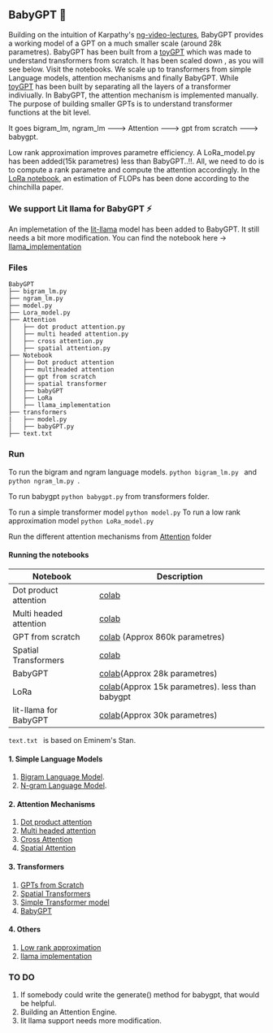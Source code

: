 ## BabyGPT :baby_chick:

Building on the intuition of Karpathy's [ng-video-lectures](https://github.com/karpathy/ng-video-lecture/blob/master/gpt.py), BabyGPT provides a working model of a GPT on a much smaller scale (around 28k parametres). BabyGPT has been built from a [toyGPT](https://github.com/soumyadip1995/language-models/blob/main/Notebook/GPT_from_scratch.ipynb) which was made to understand transformers from scratch. It has been scaled down , as you will see below. Visit the notebooks. We scale up to transformers from simple Language models, attention mechanisms and finally BabyGPT. While [toyGPT](https://github.com/soumyadip1995/language-models/blob/main/Notebook/GPT_from_scratch.ipynb) has been built by separating all the layers of a transformer indiviually. In BabyGPT, the attention mechanism is implemented manually. 
The purpose of building smaller GPTs is to understand transformer functions at the bit level.

It goes bigram_lm, ngram_lm ---> Attention ---> gpt from scratch ---> babygpt.

Low rank approximation improves parametre efficiency. A LoRa_model.py has been added(15k parametres) less than BabyGPT..!!. All, we need to do is to compute a rank parametre and compute the attention accordingly. In the [LoRa notebook](https://github.com/soumyadip1995/BabyGPT/blob/main/Notebook/lora.ipynb), an estimation of FLOPs has been done according to the chinchilla paper.


### We support Lit llama for BabyGPT :zap:

An implemetation of the [lit-llama](https://github.com/Lightning-AI/lit-llama) model has been added to BabyGPT. It still needs a bit more modification. You can find the notebook here -> [llama_implementation](https://github.com/soumyadip1995/BabyGPT/blob/main/Notebook/llama_implementation.ipynb)

### Files

```
BabyGPT
├── bigram_lm.py
├── ngram_lm.py
├── model.py
├── Lora_model.py
├── Attention
│   ├── dot product attention.py
│   ├── multi headed attention.py
│   ├── cross attention.py
│   ├── spatial attention.py
├── Notebook
│   ├── Dot product attention
│   ├── multiheaded attention
│   ├── gpt from scratch
│   ├── spatial transformer
│   ├── babyGPT
│   ├── LoRa
│   ├── llama_implementation
├── transformers
|   ├── model.py
│   ├── babyGPT.py
├── text.txt

```


### Run

To run the bigram and ngram language models.
```python bigram_lm.py ``` and ```python ngram_lm.py ```.

To run babygpt
```python babygpt.py``` from transformers folder.

To run a simple transformer model
```python model.py``` 
To run a low rank approximation model
```python LoRa_model.py```

Run the different attention mechanisms from [Attention]() folder

#### Running the notebooks


| Notebook                    | Description |
| -----------                 | ----------- |
| Dot product attention       | [colab](https://colab.research.google.com/github/soumyadip1995/language-models/blob/main/Notebook/dot_product_attention.ipynb)|
| Multi headed attention      | [colab](https://colab.research.google.com/github/soumyadip1995/language-models/blob/main/Notebook/Multi_head_attention.ipynb)|
| GPT from scratch            | [colab](https://colab.research.google.com/github/soumyadip1995/language-models/blob/main/Notebook/GPT_from_scratch.ipynb) (Approx 860k parametres)|
| Spatial Transformers        | [colab](https://github.com/soumyadip1995/language-models/blob/main/Notebook/Spatialtransformer.ipynb)|
| BabyGPT                     | [colab](https://github.com/soumyadip1995/language-models/blob/main/Notebook/BabyGPT.ipynb)(Approx 28k parametres)|
| LoRa                    | [colab](https://github.com/soumyadip1995/BabyGPT/blob/main/Notebook/lora.ipynb)(Approx 15k parametres). less than babygpt|
| lit-llama for BabyGPT                   | [colab](https://github.com/soumyadip1995/BabyGPT/blob/main/Notebook/llama_implementation.ipynb)(Approx 30k parametres)|



```text.txt ``` is based on Eminem's Stan. 



#### 1. Simple Language Models
1. [Bigram Language Model](https://github.com/soumyadip1995/language-models/blob/main/bigram_lm.py).
2. [N-gram Language Model](https://github.com/soumyadip1995/language-models/blob/main/ngram_lm.py).
     
#### 2. Attention Mechanisms
1. [Dot product attention](https://github.com/soumyadip1995/language-models/blob/main/Attention/dot_product_attention.py)
2. [Multi headed attention](https://github.com/soumyadip1995/language-models/blob/main/Attention/multi_headed_attention.py)
3. [Cross Attention](https://github.com/soumyadip1995/language-models/blob/main/Attention/cross_attention.py)
4. [Spatial Attention](https://github.com/soumyadip1995/language-models/blob/main/Attention/spatial_attention.py)
    
#### 3. Transformers
1. [GPTs from Scratch](https://github.com/soumyadip1995/language-models/blob/main/Notebook/GPT_from_scratch.ipynb)
2. [Spatial Transformers](https://github.com/soumyadip1995/language-models/blob/main/Notebook/Spatialtransformer.ipynb)
3. [Simple Transformer model](https://github.com/soumyadip1995/language-models/blob/main/model.py)
4. [BabyGPT](https://github.com/soumyadip1995/language-models/blob/main/Notebook/BabyGPT.ipynb)

#### 4. Others
1. [Low rank approximation](https://github.com/soumyadip1995/BabyGPT/blob/main/Notebook/lora.ipynb)
2. [llama implementation](https://github.com/soumyadip1995/BabyGPT/blob/main/Notebook/llama_implementation.ipynb)



### TO DO
1. If somebody could write the generate() method for babygpt, that would be helpful.
2. Building an Attention Engine.
3. lit llama support needs more modification.


